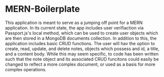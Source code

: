 # MERN-Boilerplate

This application is meant to serve as a jumping off point for a MERN application. In its current state, the app includes user verifiaction via Passport.js's local method, which can be used to create user objects which are then stored in a MongoDB documents collection. In addition to this, the application includes basic CRUD functions. The user will hav the option to create, read, update, and delete notes, objects which possess and id, a title, and a content body. While this may seem specific, to code has been written such that the note object and its associated CRUD funcitons could easily be changed to reflect a more complex document, or used as a basis for more complex operations. 


